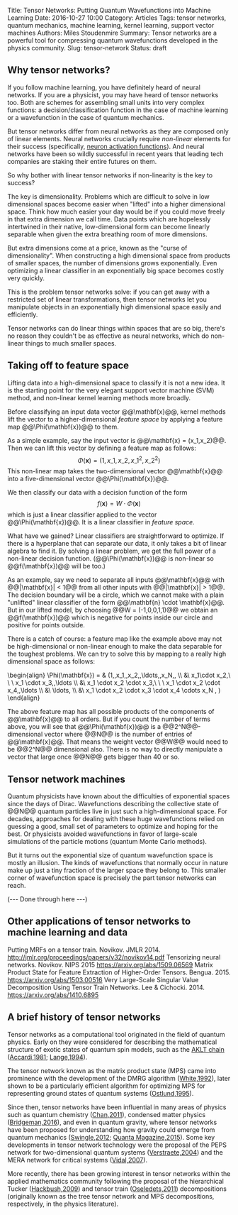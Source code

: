 Title: Tensor Networks: Putting Quantum Wavefunctions into Machine Learning
Date: 2016-10-27 10:00
Category: Articles
Tags: tensor networks, quantum mechanics, machine learning, kernel learning, support vector machines
Authors: Miles Stoudenmire
Summary: Tensor networks are a powerful tool for compressing quantum wavefunctions developed in the physics community. 
Slug: tensor-network
Status: draft

## Why tensor networks?

If you follow machine learning, you have definitely heard of neural networks. 
If you are a physicist, you may have heard of tensor networks too.
Both are schemes for assembling small units into very complex functions: a decision/classification function in the case of machine learning or a wavefunction in the case of quantum mechanics.

But tensor networks differ from neural networks as they are composed only of linear elements. Neural networks crucially require *non-linear* elements for their success (specifically, [neuron activation functions][1]). And neural networks have been so wildly successful in recent years that leading tech companies are staking their entire futures on them. 

So why bother with linear tensor networks if non-linearity is the key to success?

The key is dimensionality. Problems which are difficult to solve in low dimensional spaces
 become easier when "lifted" into a higher dimensional space. 
 Think how much easier your day would be if you could move freely in that extra 
dimension we call time. Data points which are hopelessly intertwined in their native, low-dimensional
form can become linearly separable when given the extra breathing room of more dimensions.

But extra dimensions come at a price, known as the "curse of dimensionality". 
When constructing a high dimensional space from products of smaller spaces, the number of dimensions
grows exponentially. Even optimizing a linear classifier in an exponentially big space becomes
costly very quickly.

This is the problem tensor networks solve: if you can get away with a restricted set of
linear transformations, then tensor networks let you manipulate objects in an exponentially high 
dimensional space easily and efficiently.

Tensor networks can do linear things within spaces that are so big, there's no reason they couldn't be
as effective as neural networks, which do non-linear things to much smaller spaces.

## Taking off to feature space

Lifting data into a high-dimensional space to classify it is not a new idea. It is the starting
point for the very elegant support vector machine (SVM) method, and non-linear kernel learning
methods more broadly.

Before classifying an input data vector @@\mathbf{x}@@, kernel methods lift the vector to a higher-dimensional
*feature space* by applying a feature map @@\Phi(\mathbf{x})@@ to them.

As a simple example, say the input vector is @@\mathbf{x} = (x\_1,x\_2)@@. Then we can lift this vector
by defining a feature map as follows:
$$
\Phi(\mathbf{x}) = (1,\,x\_1,\,x\_2,\, x\_1^2 ,\,x\_2^2)
$$
This non-linear map takes the two-dimensional vector @@\mathbf{x}@@ into a five-dimensional vector @@\Phi(\mathbf{x})@@.

We then classify our data with a decision function of the form
$$
f(\mathbf{x}) = W \cdot \Phi(\mathbf{x})
$$
which is just a linear classifier applied to the vector @@\Phi(\mathbf{x})@@.
It is a linear classifier in *feature space*.

What have we gained? Linear classifiers are straightforward to optimize. If there is a hyperplane that
can separate our data, it only takes a bit of linear algebra to find it. By solving a linear problem,
we get the full power of a non-linear decision function. (@@\Phi(\mathbf{x})@@ is non-linear so
@@f(\mathbf{x})@@ will be too.)

As an example, say we need to separate all inputs @@\mathbf{x}@@ with
@@|\mathbf{x}| < 1@@ from all other inputs with @@|\mathbf{x}| > 1@@. The decision boundary
will be a circle, which we cannot make with a plain "unlifted" linear classifier of the 
form @@\mathbf{n} \cdot \mathbf{x}@@. But in our lifted model, by choosing @@W = (-1,0,0,1,1)@@ we obtain
an @@f(\mathbf{x})@@ which is negative for points inside our circle and positive for points outside.

There is a catch of course: a feature map like the example above may not be high-dimensional or 
non-linear enough to make the data separable for the toughest problems. We can try to solve this 
by mapping to a really high dimensional space as follows:

\begin{align}
\Phi(\mathbf{x}) = & (1,\,x\_1,\,x\_2,\,\ldots,\,x\_N,\, \\\\
 &\  x\_1\cdot x\_2,\ \ \ x\_1 \cdot x\_3,\,\ldots \\\\
 &\  x\_1 \cdot x\_2 \cdot x\_3,\ \ \  x\_1 \cdot x\_2 \cdot x\_4,\,\ldots \\\\
 &\  \ldots, \\\\
 &\  x\_1 \cdot x\_2 \cdot x\_3 \cdot x\_4 \cdots x\_N \, )
\end{align}

The above feature map has all possible products of the components of @@\mathbf{x}@@ to all orders.
But if you count the number of terms above,
you will see that @@\Phi(\mathbf{x})@@ is a @@2^N@@-dimensional vector where @@N@@ is the number of entries
of @@\mathbf{x}@@. That means the weight vector @@W@@ would need to be @@2^N@@ dimensional also. 
There is no way to directly manipulate a vector that large once @@N@@ gets bigger than 40 or so.

## Tensor network machines

Quantum physicists have known about the difficulties of 
exponential spaces since the days of Dirac. Wavefunctions describing the collective
state of @@N@@ quantum particles live in just such a high-dimensional space. For decades, approaches
for dealing with these huge wavefunctions relied on guessing a good, small set of parameters 
to optimize and hoping for the best. Or physicists avoided wavefunctions 
in favor of large-scale simulations of the particle motions (quantum Monte Carlo methods).

But it turns out the exponential size of quantum wavefunction space
is mostly an illusion. The kinds of wavefunctions that normally occur in nature
make up just a tiny fraction of the larger space they belong to. This smaller corner
of wavefunction space is precisely the part tensor networks can reach.


(--- Done through here ---)


## Other applications of tensor networks to machine learning and data

Putting MRFs on a tensor train. Novikov. JMLR 2014. http://jmlr.org/proceedings/papers/v32/novikov14.pdf
Tensorizing neural networks. Novikov. NIPS 2015 https://arxiv.org/abs/1509.06569
Matrix Product State for Feature Extraction of Higher-Order Tensors. Bengua. 2015. https://arxiv.org/abs/1503.00516
Very Large-Scale Singular Value Decomposition Using Tensor Train Networks. Lee & Cichocki. 2014. https://arxiv.org/abs/1410.6895

## A brief history of tensor networks

Tensor networks as a computational tool originated in the field of quantum physics. Early on
they were considered for describing the mathematical structure of exotic states of quantum
spin models, such as the [AKLT chain][2] ([Accardi,1981][3]; [Lange,1994][4]).

The tensor network known as the matrix product state (MPS) came into prominence with the 
development of the DMRG algorithm ([White,1992][5]), later shown to be a particularly efficient
algorithm for optimizing MPS for representing ground states of quantum systems ([Ostlund,1995][6]).

Since then, tensor networks have been influential in many areas of physics such as quantum chemistry
([Chan,2011][7]), condensed matter physics ([Bridgeman,2016][8]), and even in quantum gravity, where
tensor networks have been proposed for understanding how gravity could emerge from quantum mechanics
([Swingle,2012][9]; [Quanta Magazine,2015][10]). Some key developments in tensor network technology
were the proposal of the PEPS network for two-dimensional quantum systems ([Verstraete,2004][11])
and the MERA network for critical systems ([Vidal,2007][12]).

More recently, there has been growing interest in tensor networks within the applied mathematics community 
following the proposal of the hierarchical Tucker ([Hackbush,2009][13]) and tensor train ([Oseledets,2011][14]) 
decompositions (originally known as the tree tensor network and MPS decompositions, respectively, in the physics literature).


[1]: https://en.wikipedia.org/wiki/Activation_function
[2]: https://en.wikipedia.org/wiki/AKLT_model
[3]: http://www.sciencedirect.com/science/article/pii/0370157381900703
[4]: https://arxiv.org/abs/cond-mat/9409107
[5]: http://link.aps.org/doi/10.1103/PhysRevLett.69.2863
[6]: http://dx.doi.org/10.1103/PhysRevLett.75.3537
[7]: http://www.annualreviews.org/doi/abs/10.1146/annurev-physchem-032210-103338
[8]: https://arxiv.org/abs/1603.03039
[9]: https://doi.org/10.1103/PhysRevD.86.065007
[10]: https://www.quantamagazine.org/20150428-how-quantum-pairs-stitch-space-time/
[11]: https://arxiv.org/abs/cond-mat/0407066
[12]: http://link.aps.org/doi/10.1103/PhysRevLett.99.220405
[13]: http://rdcu.be/l1K0
[14]: http://dx.doi.org/10.1137/090752286
